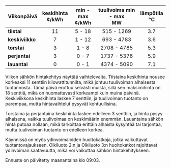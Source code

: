 | Viikonpäivä  | keskihinta<br>¢/kWh | min - max<br>¢/kWh | tuulivoima min - max<br>MW | lämpötila<br>°C |
|:-------------|:----------------:|:----------------:|:-------------:|:-------------:|
| **tiistai**  | 11               | 5 - 18           | 515 - 1269    | 3.7          |
| **keskiviikko** | 7              | 1 - 12           | 693 - 4783    | 3.6          |
| **torstai**  | 3                | 1 - 8            | 2708 - 4785   | 5.3          |
| **perjantai** | 3               | 0 - 7            | 1737 - 5376   | 5.9          |
| **lauantai** | 0                | 0 - 1            | 4374 - 5090   | 7.1          |

Viikon sähkön hintakehitys näyttää vaihtelevalta. Tiistaina keskihinta nousee korkeaksi 11 senttiin kilowattitunnilta, mikä johtuu tuulivoiman alhaisesta tuotannosta. Tämä päivä erottuu selvästi muista, sillä sen maksimihinta on 18 senttiä, mikä on huomattavasti korkeampi kuin muina päivinä. Keskiviikkona keskihinta laskee 7 senttiin, ja tuulivoiman tuotanto on parempaa, mutta hintavaihtelut pysyvät kohtuullisina.

Torstaina ja perjantaina keskihinta laskee edelleen 3 senttiin, ja hinta pysyy alhaisena, vaikka tuulivoimaa on keskimäärin enemmän. Lauantaina sähkön hinta putoaa nollaan, mikä tarkoittaa erittäin alhaista kysyntää tai tarjontaa, mutta tuulivoiman tuotanto on edelleen korkea.

Käynnissä on myös ydinvoimaloiden huoltokatkoja, jotka vaikuttavat tuotantovajaukseen. Olkiluoto 2:n ja Olkiluoto 3:n huoltokatkot rajoittavat ydinvoiman saatavuutta, mikä voi vaikuttaa sähkön hintakehitykseen.

Ennuste on päivitetty maanantaina klo 09:03.